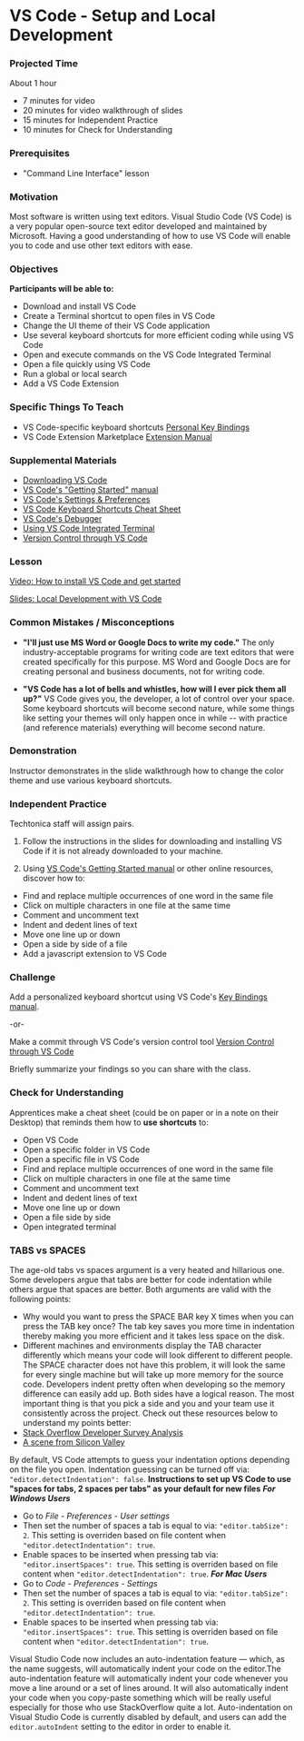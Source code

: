 # VS Code - Setup and Local Development

### Projected Time
About 1 hour
- 7 minutes for video
- 20 minutes for video walkthrough of slides
- 15 minutes for Independent Practice
- 10 minutes for Check for Understanding

### Prerequisites
- "Command Line Interface" lesson

### Motivation

Most software is written using text editors. Visual Studio Code (VS Code) is a very popular open-source text editor developed and maintained by Microsoft. Having a good understanding of how to use VS Code will enable you to code and use other text editors with ease.

### Objectives
**Participants will be able to:**
- Download and install VS Code
- Create a Terminal shortcut to open files in VS Code
- Change the UI theme of their VS Code application
- Use several keyboard shortcuts for more efficient coding while using VS Code
- Open and execute commands on the VS Code Integrated Terminal
- Open a file quickly using VS Code
- Run a global or local search
- Add a VS Code Extension


### Specific Things To Teach
- VS Code-specific keyboard shortcuts
[Personal Key Bindings](https://code.visualstudio.com/docs/getstarted/keybindings)
- VS Code Extension Marketplace
[Extension Manual](https://code.visualstudio.com/docs/editor/extension-gallery)

### Supplemental Materials

- [Downloading VS Code](https://code.visualstudio.com/download)
- [VS Code's "Getting Started" manual](https://code.visualstudio.com/docs)
- [VS Code's Settings & Preferences](https://code.visualstudio.com/docs/getstarted/settings)
- [VS Code Keyboard Shortcuts Cheat Sheet](https://code.visualstudio.com/shortcuts/keyboard-shortcuts-macos.pdf)
- [VS Code's Debugger](https://code.visualstudio.com/docs/editor/debugging)
- [Using VS Code Integrated Terminal](https://code.visualstudio.com/docs/editor/integrated-terminal)
- [Version Control through VS Code](https://code.visualstudio.com/docs/editor/versioncontrol)


### Lesson
[Video: How to install VS Code and get started](https://www.youtube.com/watch?v=THDTDTkyB1I)

[Slides: Local Development with VS Code](https://docs.google.com/presentation/d/1QAMxrS1ZOvtSn7MuYxTmeanrMQi_O8Z5UVq-4LzLqso/edit?usp=sharing)

### Common Mistakes / Misconceptions

- **"I'll just use MS Word or Google Docs to write my code."** The only industry-acceptable programs for writing code are text editors that were created specifically for this purpose. MS Word and Google Docs are for creating personal and business documents, not for writing code.

- **"VS Code has a lot of bells and whistles, how will I ever pick them all up?"** VS Code gives you, the developer, a lot of control over your space. Some keyboard shortcuts will become second nature, while some things like setting your themes will only happen once in while -- with practice (and reference materials) everything will become second nature.

### Demonstration

Instructor demonstrates in the slide walkthrough how to change the color theme and use various keyboard shortcuts.


### Independent Practice

Techtonica staff will assign pairs.

1. Follow the instructions in the slides for downloading and installing VS Code if it is not already downloaded to your machine.

2. Using [VS Code's Getting Started manual](https://code.visualstudio.com/docs) or other online resources, discover how to:
- Find and replace multiple occurrences of one word in the same file
- Click on multiple characters in one file at the same time
- Comment and uncomment text
- Indent and dedent lines of text
- Move one line up or down
- Open a side by side of a file
- Add a javascript extension to VS Code

### Challenge

Add a personalized keyboard shortcut using VS Code's  [Key Bindings manual](https://code.visualstudio.com/docs/getstarted/keybindings).

-or-

Make a commit through VS Code's version control tool [Version Control through VS Code](https://code.visualstudio.com/docs/editor/versioncontrol)

Briefly summarize your findings so you can share with the class.


### Check for Understanding

Apprentices make a cheat sheet (could be on paper or in a note on their Desktop) that reminds them how to **use shortcuts** to:

- Open VS Code
- Open a specific folder in VS Code
- Open a specific file in VS Code
- Find and replace multiple occurrences of one word in the same file
- Click on multiple characters in one file at the same time
- Comment and uncomment text
- Indent and dedent lines of text
- Move one line up or down
- Open a file side by side
- Open integrated terminal

### TABS vs SPACES
The age-old tabs vs spaces argument is a very heated and hillarious one. Some developers argue that tabs are better for code indentation while others argue that spaces are better. Both arguments are valid with the following points:
- Why would you want to press the SPACE BAR key X times when you can press the TAB key once? The tab key saves you more time in indentation thereby making you more efficient and it takes less space on the disk.
- Different machines and environments display the TAB character differently which means your code will look different to different people. The SPACE character does not have this problem, it will look the same for every single machine but will take up more memory for the source code. Developers indent pretty often when developing so the memory difference can easily add up.
Both sides have a logical reason. The most important thing is that you pick a side and you and your team use it consistently across the project. Check out these resources below to understand my points better:
- [Stack Overflow Developer Survey Analysis](https://stackoverflow.blog/2017/06/15/developers-use-spaces-make-money-use-tabs/)
- [A scene from Silicon Valley](https://www.youtube.com/watch?v=SsoOG6ZeyUI)

By default, VS Code attempts to guess your indentation options depending on the file you open. Indentation guessing can be turned off via: `"editor.detectIndentation": false`. 
**Instructions to set up VS Code to use "spaces for tabs, 2 spaces per tabs" as your default for new files**
***For Windows Users***
- Go to *File - Preferences - User settings*
- Then set the number of spaces a tab is equal to via: `"editor.tabSize": 2`. This setting is overriden based on file content when `"editor.detectIndentation": true`.
- Enable spaces to be inserted when pressing tab via: `"editor.insertSpaces": true`. This setting is overriden based on file content when `"editor.detectIndentation": true`.
***For Mac Users***
- Go to *Code - Preferences - Settings*
- Then set the number of spaces a tab is equal to via: `"editor.tabSize": 2`. This setting is overriden based on file content when `"editor.detectIndentation": true`.
- Enable spaces to be inserted when pressing tab via: `"editor.insertSpaces": true`. This setting is overriden based on file content when `"editor.detectIndentation": true`.

Visual Studio Code now includes an auto-indentation feature — which, as the name suggests, will automatically indent your code on the editor.The auto-indentation feature will automatically indent your code whenever you move a line around or a set of lines around. It will also automatically indent your code when you copy-paste something which will be really useful especially for those who use StackOverflow quite a lot. Auto-indentation on Visual Studio Code is currently disabled by default, and users can add the `editor.autoIndent` setting to the editor in order to enable it.
